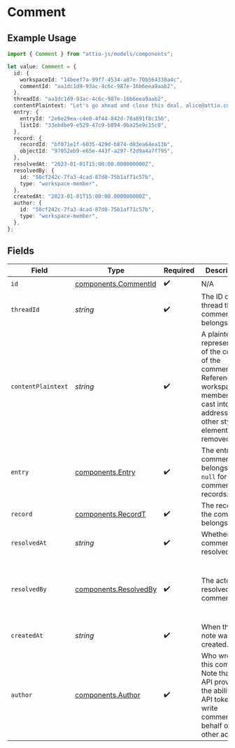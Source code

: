 # Comment

## Example Usage

```typescript
import { Comment } from "attio-js/models/components";

let value: Comment = {
  id: {
    workspaceId: "14beef7a-99f7-4534-a87e-70b564330a4c",
    commentId: "aa1dc1d9-93ac-4c6c-987e-16b6eea9aab2",
  },
  threadId: "aa1dc1d9-93ac-4c6c-987e-16b6eea9aab2",
  contentPlaintext: "Let's go ahead and close this deal, alice@attio.com.",
  entry: {
    entryId: "2e6e29ea-c4e0-4f44-842d-78a891f8c156",
    listId: "33ebdbe9-e529-47c9-b894-0ba25e9c15c0",
  },
  record: {
    recordId: "bf071e1f-6035-429d-b874-d83ea64ea13b",
    objectId: "97052eb9-e65e-443f-a297-f2d9a4a7f795",
  },
  resolvedAt: "2023-01-01T15:00:00.000000000Z",
  resolvedBy: {
    id: "50cf242c-7fa3-4cad-87d0-75b1af71c57b",
    type: "workspace-member",
  },
  createdAt: "2023-01-01T15:00:00.000000000Z",
  author: {
    id: "50cf242c-7fa3-4cad-87d0-75b1af71c57b",
    type: "workspace-member",
  },
};
```

## Fields

| Field                                                                                                                                                              | Type                                                                                                                                                               | Required                                                                                                                                                           | Description                                                                                                                                                        | Example                                                                                                                                                            |
| ------------------------------------------------------------------------------------------------------------------------------------------------------------------ | ------------------------------------------------------------------------------------------------------------------------------------------------------------------ | ------------------------------------------------------------------------------------------------------------------------------------------------------------------ | ------------------------------------------------------------------------------------------------------------------------------------------------------------------ | ------------------------------------------------------------------------------------------------------------------------------------------------------------------ |
| `id`                                                                                                                                                               | [components.CommentId](../../models/components/commentid.md)                                                                                                       | :heavy_check_mark:                                                                                                                                                 | N/A                                                                                                                                                                |                                                                                                                                                                    |
| `threadId`                                                                                                                                                         | *string*                                                                                                                                                           | :heavy_check_mark:                                                                                                                                                 | The ID of the thread the comment belongs to.                                                                                                                       | aa1dc1d9-93ac-4c6c-987e-16b6eea9aab2                                                                                                                               |
| `contentPlaintext`                                                                                                                                                 | *string*                                                                                                                                                           | :heavy_check_mark:                                                                                                                                                 | A plaintext representation of the content of the comment. References to workspace members are cast into email addresses, all other stylistic elements are removed. | Let's go ahead and close this deal, alice@attio.com.                                                                                                               |
| `entry`                                                                                                                                                            | [components.Entry](../../models/components/entry.md)                                                                                                               | :heavy_check_mark:                                                                                                                                                 | The entry the comment belongs to, `null` for comments on records.                                                                                                  |                                                                                                                                                                    |
| `record`                                                                                                                                                           | [components.RecordT](../../models/components/recordt.md)                                                                                                           | :heavy_check_mark:                                                                                                                                                 | The record the comment belongs to.                                                                                                                                 |                                                                                                                                                                    |
| `resolvedAt`                                                                                                                                                       | *string*                                                                                                                                                           | :heavy_check_mark:                                                                                                                                                 | Whether the comment is resolved.                                                                                                                                   | 2023-01-01T15:00:00.000000000Z                                                                                                                                     |
| `resolvedBy`                                                                                                                                                       | [components.ResolvedBy](../../models/components/resolvedby.md)                                                                                                     | :heavy_check_mark:                                                                                                                                                 | The actor that resolved this comment.                                                                                                                              | {<br/>"type": "workspace-member",<br/>"id": "50cf242c-7fa3-4cad-87d0-75b1af71c57b"<br/>}                                                                           |
| `createdAt`                                                                                                                                                        | *string*                                                                                                                                                           | :heavy_check_mark:                                                                                                                                                 | When the note was created.                                                                                                                                         | 2023-01-01T15:00:00.000000000Z                                                                                                                                     |
| `author`                                                                                                                                                           | [components.Author](../../models/components/author.md)                                                                                                             | :heavy_check_mark:                                                                                                                                                 | Who wrote this comment. Note that the API provides the ability for API tokens to write comments on behalf of other actors.                                         | {<br/>"type": "workspace-member",<br/>"id": "50cf242c-7fa3-4cad-87d0-75b1af71c57b"<br/>}                                                                           |